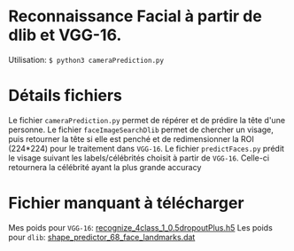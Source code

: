 # Reconnaissance Facial à partir de dlib et VGG-16.
Utilisation: ```$ python3 cameraPrediction.py```

# Détails fichiers
Le fichier `cameraPrediction.py` permet de répérer et de prédire la tête d'une personne.
Le fichier `faceImageSearchDlib` permet de chercher un visage, puis retourner la tête si elle est penché et de redimensionner la ROI (224*224) pour le traitement dans `VGG-16`.
Le fichier `predictFaces.py` prédit le visage suivant les labels/célébrités choisit à partir de `VGG-16`. Celle-ci retournera la célébrité ayant la plus grande accuracy

# Fichier manquant à télécharger
Mes poids pour `VGG-16`: [recognize_4class_1_0.5dropoutPlus.h5](https://google.com)
Les poids pour `dlib`: [shape_predictor_68_face_landmarks.dat](https://drive.google.com/open?id=1Re7dLu17IC6PAd7sOzNhEGj7vIAQ_p4m)
